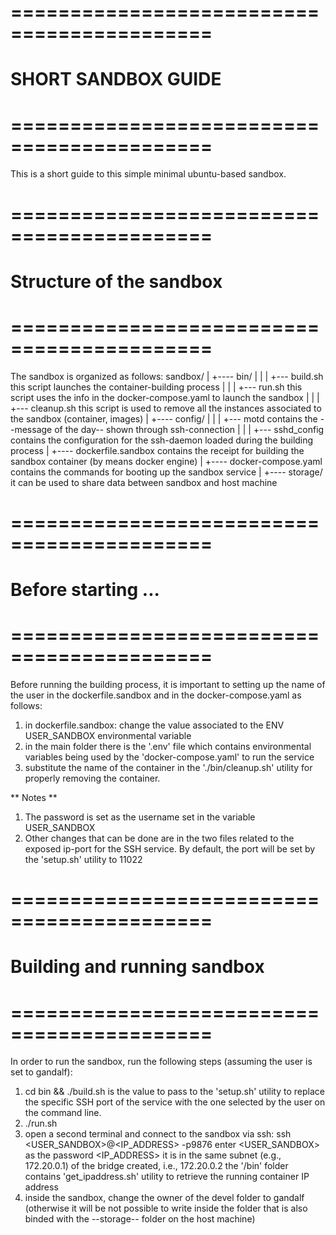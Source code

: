 # ===========================================
# SHORT SANDBOX GUIDE
# ===========================================

This is a short guide to this simple minimal ubuntu-based sandbox.



# ===========================================
# Structure of the sandbox
# ===========================================

The sandbox is organized as follows:
 sandbox/
  |
  +---- bin/
  |      |
  |      +--- build.sh      this script launches the container-building process
  |      |
  |      +--- run.sh        this script uses the info in the docker-compose.yaml to launch the sandbox
  |      |
  |      +--- cleanup.sh    this script is used to remove all the instances associated to the sandbox (container, images)
  |
  +---- config/
  |      |
  |      +--- motd          contains the --message of the day-- shown through ssh-connection
  |      |
  |      +--- sshd_config   contains the configuration for the ssh-daemon loaded during the building process
  |
  +---- dockerfile.sandbox  contains the receipt for building the sandbox container (by means docker engine)
  |
  +---- docker-compose.yaml contains the commands for booting up the sandbox service
  |
  +---- storage/            it can be used to share data between sandbox and host machine 



 
# ===========================================
# Before starting ...
# ===========================================

Before running the building process, it is important to setting up the name of the user in the dockerfile.sandbox
and in the docker-compose.yaml as follows:

1) in dockerfile.sandbox: change the value associated to the ENV USER_SANDBOX environmental variable
2) in the main folder there is the '.env' file which contains environmental variables being used by the 
   'docker-compose.yaml' to run the service 
3) substitute the name of the container in the './bin/cleanup.sh' utility for properly removing the container. 

** Notes ** 

1) The password is set as the username set in the variable USER_SANDBOX
2) Other changes that can be done are in the two files related to the exposed ip-port for the SSH service. By default, 
   the port will be set by the 'setup.sh' utility to 11022



# ===========================================
# Building and running sandbox
# ===========================================

In order to run the sandbox, run the following steps (assuming the user is set to gandalf):

1) cd bin && ./build.sh <port>
   <port> is the value to pass to the 'setup.sh' utility to replace the specific SSH port of the service
   with the one selected by the user on the command line.
2) ./run.sh 
3) open a second terminal and connect to the sandbox via ssh:
   ssh <USER_SANDBOX>@<IP_ADDRESS> -p9876
   enter <USER_SANDBOX> as the password
   <IP_ADDRESS> it is in the same subnet (e.g., 172.20.0.1) of the bridge created, i.e., 172.20.0.2
   the '/bin' folder contains 'get_ipaddress.sh' utility to retrieve the running container IP address 
4) inside the sandbox, change the owner of the devel folder to gandalf (otherwise it will be not possible to 
   write inside the folder that is also binded with the --storage-- folder on the host machine)  
